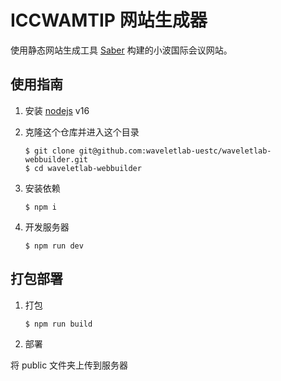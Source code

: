 # ICCWAMTIP 网站生成器

使用静态网站生成工具 [Saber](https://github.com/egoist/saber) 构建的小波国际会议网站。

## 使用指南

1. 安装 [nodejs](https://nodejs.org/zh-cn/) v16

2. 克隆这个仓库并进入这个目录
   ```shell
   $ git clone git@github.com:waveletlab-uestc/waveletlab-webbuilder.git
   $ cd waveletlab-webbuilder
   ```

3. 安装依赖
   ```shell
   $ npm i
   ```

4. 开发服务器
   ```shell
   $ npm run dev
   ```

## 打包部署

1. 打包
   ```shell
   $ npm run build
   ```

2. 部署

将 public 文件夹上传到服务器

